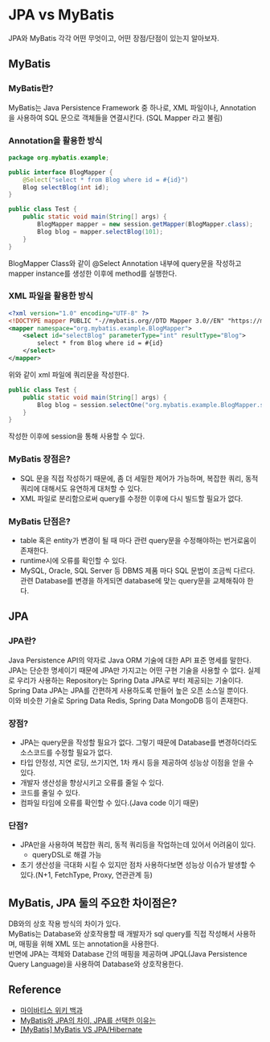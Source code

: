 # JPA vs MyBatis

JPA와 MyBatis 각각 어떤 무엇이고, 어떤 장점/단점이 있는지 알아보자.

## MyBatis

### MyBatis란?
MyBatis는 Java Persistence Framework 중 하나로, XML 파일이나, Annotation을 사용하여
SQL 문으로 객체들을 연결시킨다. (SQL Mapper 라고 불림)

### Annotation을 활용한 방식

```java
package org.mybatis.example;

public interface BlogMapper {
    @Select("select * from Blog where id = #{id}")
    Blog selectBlog(int id);
}
```

```java
public class Test {
	public static void main(String[] args) {
        BlogMapper mapper = new session.getMapper(BlogMapper.class);
		Blog blog = mapper.selectBlog(101);
	}
}
```

BlogMapper Class와 같이 @Select Annotation 내부에 query문을 작성하고 mapper instance를 생성한 이후에 method를 실행한다.


### XML 파일을 활용한 방식

```xml
<?xml version="1.0" encoding="UTF-8" ?>
<!DOCTYPE mapper PUBLIC "-//mybatis.org//DTD Mapper 3.0//EN" "https://mybatis.org/dtd/mybatis-3-mapper.dtd">
<mapper namespace="org.mybatis.example.BlogMapper">
    <select id="selectBlog" parameterType="int" resultType="Blog">
        select * from Blog where id = #{id}
    </select>
</mapper>
```
위와 같이 xml 파일에 쿼리문을 작성한다.

```java
public class Test {
	public static void main(String[] args) {
		Blog blog = session.selectOne("org.mybatis.example.BlogMapper.selectBlog", 101);
	}
}
```

작성한 이후에 session을 통해 사용할 수 있다.

### MyBatis 장점은?

* SQL 문을 직접 작성하기 때문에, 좀 더 세밀한 제어가 가능하며, 복잡한 쿼리, 동적 쿼리에 대해서도 유연하게 대처할 수 있다.
* XML 파일로 분리함으로써 query를 수정한 이후에 다시 빌드할 필요가 없다.

### MyBatis 단점은?

* table 혹은 entity가 변경이 될 때 마다 관련 query문을 수정해야하는 번거로움이 존재한다.
* runtime시에 오류를 확인할 수 있다.
* MySQL, Oracle, SQL Server 등 DBMS 제품 마다 SQL 문법이 조금씩 다르다. <br>
  관련 Database를 변경을 하게되면 database에 맞는 query문을 교체해줘야 한다.

  
## JPA

### JPA란?

Java Persistence API의 약자로 Java ORM 기술에 대한 API 표준 명세를 말한다.
JPA는 단순한 명세이기 때문에 JPA만 가지고는 어떤 구현 기술을 사용할 수 없다. 
실제로 우리가 사용하는 Repository는 Spring Data JPA로 부터 제공되는 기술이다.
Spring Data JPA는 JPA를 간편하게 사용하도록 만들어 높은 오픈 소스일 뿐이다. <br>
이와 비슷한 기술로  Spring Data Redis, Spring Data MongoDB 등이 존재한다.


### 장점?

* JPA는 query문을 작성할 필요가 없다. 그렇기 때문에 Database를 변경하더라도 소스코드를 수정할 필요가 없다.
* 타입 안정성, 지연 로딩, 쓰기지연, 1차 캐시 등을 제공하여 성능상 이점을 얻을 수 있다.
* 개발자 생산성을 향상시키고 오류를 줄일 수 있다.
* 코드를 줄일 수 있다.
* 컴파일 타임에 오류를 확인할 수 있다.(Java code 이기 때문)


### 단점?
* JPA만을 사용하여 복잡한 쿼리, 동적 쿼리등을 작업하는데 있어서 어려움이 있다. 
  * queryDSL로 해결 가능
* 초기 생산성을 극대화 시킬 수 있지만 점차 사용하다보면 성능상 이슈가 발생할 수 있다.(N+1, FetchType, Proxy, 연관관계 등)


## MyBatis, JPA 둘의 주요한 차이점은?

DB와의 상호 작용 방식의 차이가 있다. <br>
MyBatis는 Database와 상호작용할 때 개발자가 sql query를 직접 작성해서 사용하며, 매핑을 위해 XML 또는 annotation을 사용한다. <br>
반면에 JPA는 객체와 Database 간의 매핑을 제공하며 JPQL(Java Persistence Query Language)을 사용하여 Database와 상호작용한다.

## Reference 
* [마이바티스 위키 백과](https://ko.wikipedia.org/wiki/%EB%A7%88%EC%9D%B4%EB%B0%94%ED%8B%B0%EC%8A%A4)
* [MyBatis와 JPA의 차이, JPA를 선택한 이유는](https://lealea.tistory.com/239)
* [[MyBatis] MyBatis VS JPA/Hibernate](https://dev-coco.tistory.com/77)